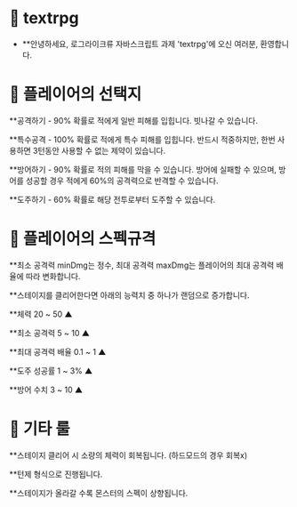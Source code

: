 # 🌿 textrpg

- **안녕하세요, 로그라이크류 자바스크립트 과제 'textrpg'에 오신 여러분, 환영합니다.

# 🌿 플레이어의 선택지

**공격하기 - 90% 확률로 적에게 일반 피해를 입힙니다. 빗나갈 수 있습니다.

**특수공격 - 100% 확률로 적에게 특수 피해를 입힙니다. 반드시 적중하지만, 한번 사용하면 3턴동안 사용할 수 없는 제약이 있습니다.

**방어하기 - 90% 확률로 적의 피해를 막을 수 있습니다. 방어에 실패할 수 있으며, 방어를 성공할 경우 적에게 60%의 공격력으로 반격할 수 있습니다.

**도주하기 - 60% 확률로 해당 전투로부터 도주할 수 있습니다.

# 🌿 플레이어의 스펙규격

**최소 공격력 minDmg는 정수, 최대 공격력 maxDmg는 플레이어의 최대 공격력 배율에 따라 변화합니다.

**스테이지를 클리어한다면 아래의 능력치 중 하나가 랜덤으로 증가합니다.

**체력 20 ~ 50 ▲

**최소 공격력 5 ~ 10 ▲

**최대 공격력 배율 0.1 ~ 1 ▲

**도주 성공률 1 ~ 3% ▲

**방어 수치 3 ~ 10 ▲

# 🌿 기타 룰

**스테이지 클리어 시 소량의 체력이 회복됩니다. (하드모드의 경우 회복x)

**턴제 형식으로 진행됩니다.

**스테이지가 올라갈 수록 몬스터의 스펙이 상향됩니다.
